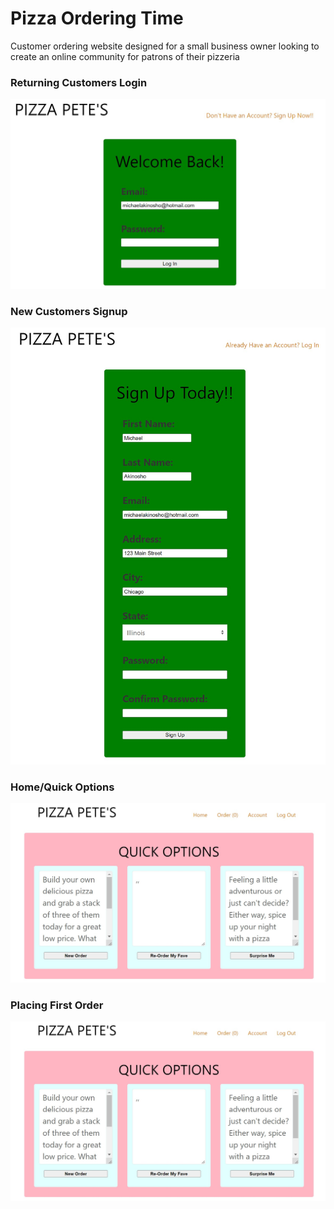 # Pizza Ordering Time
 Customer ordering website designed for a small business owner looking to create an online community for patrons of their pizzeria
 <h3>Returning Customers Login</h3>
 <p><img src="/project_proposal/login.jpg" alt="Customer's Login Page" width="min-content" height="min-content"/></p>
 <h3>New Customers Signup</h3>
 <p><img src="/project_proposal/registration.jpg" alt="Customer's Signup Page" width="min-content" height="min-content"/></p>
 <h3>Home/Quick Options</h3>
 <p><img src="/project_proposal/quick_options.jpg" alt="Home Page" width="min-content" height="min-content"/></p>
 <h3>Placing First Order</h3>
 <p><img src="/project_proposal/quick_options.jpg" alt="First Order" width="min-content" height="min-content"/></p>
